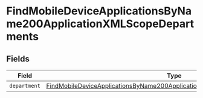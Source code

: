 # FindMobileDeviceApplicationsByName200ApplicationXMLScopeDepartments


## Fields

| Field                                                                                                                                                                                     | Type                                                                                                                                                                                      | Required                                                                                                                                                                                  | Description                                                                                                                                                                               |
| ----------------------------------------------------------------------------------------------------------------------------------------------------------------------------------------- | ----------------------------------------------------------------------------------------------------------------------------------------------------------------------------------------- | ----------------------------------------------------------------------------------------------------------------------------------------------------------------------------------------- | ----------------------------------------------------------------------------------------------------------------------------------------------------------------------------------------- |
| `department`                                                                                                                                                                              | [FindMobileDeviceApplicationsByName200ApplicationXMLScopeDepartmentsDepartment](../../models/operations/findmobiledeviceapplicationsbyname200applicationxmlscopedepartmentsdepartment.md) | :heavy_minus_sign:                                                                                                                                                                        | N/A                                                                                                                                                                                       |